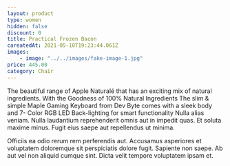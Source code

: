 ```yaml
---
layout: product
type: women
hidden: false
discount: 0
title: Practical Frozen Bacon
careatedAt: 2021-05-10T19:23:44.061Z
images:
    - image: "../../images/fake-image-1.jpg"
price: 445.00
category: Chair
---
```

The beautiful range of Apple Naturalé that has an exciting mix of natural ingredients. With the Goodness of 100% Natural Ingredients
The slim & simple Maple Gaming Keyboard from Dev Byte comes with a sleek body and 7- Color RGB LED Back-lighting for smart functionality
Nulla alias veniam. Nulla laudantium reprehenderit omnis aut in impedit quas. Et soluta maxime minus. Fugit eius saepe aut repellendus ut minima.
 Officiis ea odio rerum rem perferendis aut. Accusamus asperiores et voluptatem doloremque sit perspiciatis dolore fugit. Sapiente non saepe. Ab aut vel non aliquid cumque sint. Dicta velit tempore voluptatem ipsam et.
